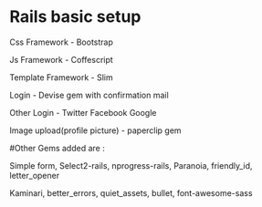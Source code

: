 # Rails basic setup

Css Framework - Bootstrap

Js Framework - Coffescript

Template Framework - Slim

Login - Devise gem with confirmation mail

Other Login - Twitter Facebook Google

Image upload(profile picture) - paperclip gem


#Other Gems added are :

Simple form, Select2-rails, nprogress-rails, Paranoia, friendly_id, letter_opener

Kaminari, better_errors, quiet_assets, bullet, font-awesome-sass
